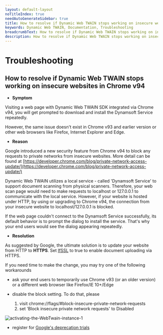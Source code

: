 ```yaml
---
layout: default-layout
noTitleIndex: true
needAutoGenerateSidebar: true
title: How to resolve if Dynamic Web TWAIN stops working on insecure websites in Chrome v94
keywords: Dynamic Web TWAIN, Documentation, Troubleshooting
breadcrumbText: How to resolve if Dynamic Web TWAIN stops working on insecure websites in Chrome v94
description: How to resolve if Dynamic Web TWAIN stops working on insecure websites in Chrome v94
---
```


# Troubleshooting

## How to resolve if Dynamic Web TWAIN stops working on insecure websites in Chrome v94

- **Symptom**

Visiting a web page with Dynamic Web TWAIN SDK integrated via Chrome v94, you will get prompted to download and install the Dynamsoft Service repeatedly.

However, the same issue doesn't exist in Chrome v93 and earlier version or other web browsers like Firefox, Internet Explorer and Edge.

- **Reason**

Google introduced a new security feature from Chrome v94 to block any requests to private networks from insecure websites. More detail can be found at [https://developer.chrome.com/blog/private-network-access-update/](https://developer.chrome.com/blog/private-network-access-update/)


Dynamic Web TWAIN utilizes a local service - called 'Dynamsoft Service' to support document scanning from physical scanners. Therefore, your web scan page would need to make requests to localhost or 127.0.0.1 to communicate with the local service. However, if your website is hosted under HTTP, by using or upgrading to Chrome v94, the connection from your insecure website to localhost/127.0.0.1 is blocked.

If the web page couldn't connect to the Dynamsoft Service successfully, its default behavior is to prompt the dialog to install the service. That's why your end users would see the dialog appearing repeatedly.

- **Resolution**

As suggested by Google, the ultimate solution is to update your website from HTTP to **HTTPS**. Set [IfSSL](https://www.dynamsoft.com/web-twain/docs/info/api/WebTwain_IO.html?ver=latest#ifssl) to true to enable document uploading via HTTPS.

If you need time to make the change, you may try one of the following workarounds

 - ask your end users to temporarily use Chrome v93 (or an older version) or a different web browser like Firefox/IE 10+/Edge

 - disable the block setting. To do that, please
   1) visit chrome://flags/#block-insecure-private-network-requests
   2) set 'Block insecure private network requests' to Disabled

![activating-the-WebTwain-instance-1]({{site.assets}}imgs/block-insecure-private-network-request.png)

 - register for [Google's deprecation trials](https://developer.chrome.com/blog/origin-trials/#deprecation-trials)
